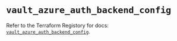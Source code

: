 # `vault_azure_auth_backend_config`

Refer to the Terraform Registory for docs: [`vault_azure_auth_backend_config`](https://registry.terraform.io/providers/hashicorp/vault/3.15.1/docs/resources/azure_auth_backend_config).
